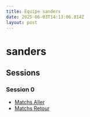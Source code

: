 ```yaml
---
title: Équipe sanders
date: 2025-06-03T14:13:06.814Z
layout: post
---
```


# sanders

## Sessions

### Session 0
- [Matchs Aller](/scores/session-0/groupe-2/aller/)
- [Matchs Retour](/scores/session-0/groupe-2/retour/)

